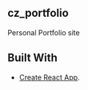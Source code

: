 ## cz_portfolio

Personal Portfolio site


## Built With
- [Create React App](https://github.com/facebookincubator/create-react-app).
